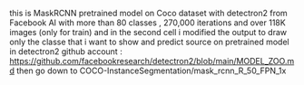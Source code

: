 this is MaskRCNN pretrained model on Coco dataset with detectron2 from Facebook AI with more than 80 classes , 270,000 iterations and over 118K images (only for train) and in the second cell i modified the output to draw only the classe that i want to show and predict 
 source on pretrained model in detectron2 github account :
 https://github.com/facebookresearch/detectron2/blob/main/MODEL_ZOO.md
then go down to COCO-InstanceSegmentation/mask_rcnn_R_50_FPN_1x
